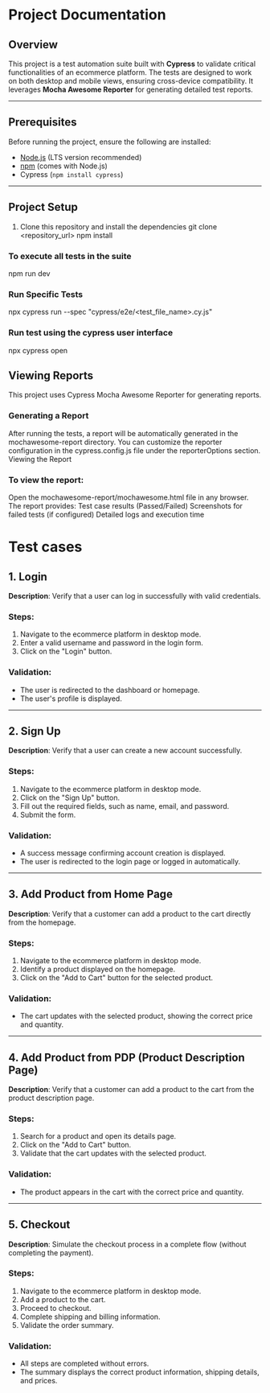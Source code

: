 # Project Documentation

## Overview

This project is a test automation suite built with **Cypress** to validate critical functionalities of an ecommerce platform. The tests are designed to work on both desktop and mobile views, ensuring cross-device compatibility. It leverages **Mocha Awesome Reporter** for generating detailed test reports.

---

## Prerequisites

Before running the project, ensure the following are installed:

- [Node.js](https://nodejs.org) (LTS version recommended)
- [npm](https://www.npmjs.com/) (comes with Node.js)
- Cypress (`npm install cypress`)

---

## Project Setup

1. Clone this repository and install the dependencies
   git clone <repository_url>
   npm install

### To execute all tests in the suite

npm run dev

### Run Specific Tests

npx cypress run --spec "cypress/e2e/<test_file_name>.cy.js"

### Run test using the cypress user interface

npx cypress open

## Viewing Reports

This project uses Cypress Mocha Awesome Reporter for generating reports.

### Generating a Report

After running the tests, a report will be automatically generated in the mochawesome-report directory.
You can customize the reporter configuration in the cypress.config.js file under the reporterOptions section.
Viewing the Report

### To view the report:

Open the mochawesome-report/mochawesome.html file in any browser.
The report provides:
Test case results (Passed/Failed)
Screenshots for failed tests (if configured)
Detailed logs and execution time

# Test cases

## 1. Login

**Description**: Verify that a user can log in successfully with valid credentials.

### Steps:

1. Navigate to the ecommerce platform in desktop mode.
2. Enter a valid username and password in the login form.
3. Click on the "Login" button.

### Validation:

- The user is redirected to the dashboard or homepage.
- The user's profile is displayed.

---

## 2. Sign Up

**Description**: Verify that a user can create a new account successfully.

### Steps:

1. Navigate to the ecommerce platform in desktop mode.
2. Click on the "Sign Up" button.
3. Fill out the required fields, such as name, email, and password.
4. Submit the form.

### Validation:

- A success message confirming account creation is displayed.
- The user is redirected to the login page or logged in automatically.

---

## 3. Add Product from Home Page

**Description**: Verify that a customer can add a product to the cart directly from the homepage.

### Steps:

1. Navigate to the ecommerce platform in desktop mode.
2. Identify a product displayed on the homepage.
3. Click on the "Add to Cart" button for the selected product.

### Validation:

- The cart updates with the selected product, showing the correct price and quantity.

---

## 4. Add Product from PDP (Product Description Page)

**Description**: Verify that a customer can add a product to the cart from the product description page.

### Steps:

1. Search for a product and open its details page.
2. Click on the "Add to Cart" button.
3. Validate that the cart updates with the selected product.

### Validation:

- The product appears in the cart with the correct price and quantity.

---

## 5. Checkout

**Description**: Simulate the checkout process in a complete flow (without completing the payment).

### Steps:

1. Navigate to the ecommerce platform in desktop mode.
2. Add a product to the cart.
3. Proceed to checkout.
4. Complete shipping and billing information.
5. Validate the order summary.

### Validation:

- All steps are completed without errors.
- The summary displays the correct product information, shipping details, and prices.
